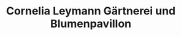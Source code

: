 ---
title: "Cornelia Leymann Gärtnerei und Blumenpavillon"
url: /oranienburg/cornelia-leymann-gaertnerei-und-blumenpavillon/
shop: Blumen
---